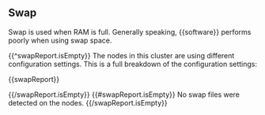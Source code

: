## Swap

Swap is used when RAM is full.  Generally speaking, {{software}} performs poorly when using swap space.  

{{^swapReport.isEmpty}}
The nodes in this cluster are using different configuration settings.  This is a full breakdown of the configuration settings:

{{swapReport}}

{{/swapReport.isEmpty}}
{{#swapReport.isEmpty}}
No swap files were detected on the nodes.
{{/swapReport.isEmpty}}

